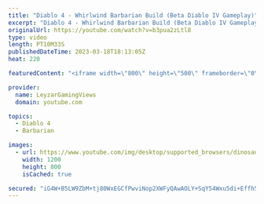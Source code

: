 ```yaml
---
title: "Diablo 4 - Whirlwind Barbarian Build (Beta Diablo IV Gameplay)"
excerpt: "Diablo 4 - Whirlwind Barbarian Build (Beta Diablo IV Gameplay) Quick Look at the Barbarian Whirlwind Build Guide in the first ..."
originalUrl: https://youtube.com/watch?v=b3pua2zLtl8
type: video
length: PT10M33S
publishedDateTime: 2023-03-18T18:13:05Z
heat: 220

featuredContent: "<iframe width=\"800\" height=\"500\" frameborder=\"0\" src=\"https://www.youtube.com/embed/b3pua2zLtl8\" allow=\"accelerometer; autoplay; encrypted-media; gyroscope; picture-in-picture\" allowfullscreen></iframe>"

provider:
  name: LeyzarGamingViews
  domain: youtube.com

topics:
  - Diablo 4
  - Barbarian

images:
  - url: https://www.youtube.com/img/desktop/supported_browsers/dinosaur.png
    width: 1200
    height: 800
    isCached: true

secured: "iG4W+B5LW9ZbM+tj80WxEGCfPwviNop2XWFyQAwAOLY+SqY54Wxu5di+Effh5grOyZ2fmqJ1Go1kqAKalQ/gB+QntdWAoZQRgX6tAf7oOe4fDlIhGrmeh580FlDnfcuqW7VthxmwOFVAfd1r3iJvCA1XL2pgpg5mU72u5Ws5+hOpep+w+C2sahvGQFPb9Bbrj0iBoeeXpGyMU4xX2Rz98i9DTgqGeYs9sLpxWiHl5Kp5JY9+3cv+8YfKuLLuPvR00JPI55rpwvGX88MA1yoiUCcpagm1yfKf7B8OaZ4DHazBymyjjFjxrC7EU1FipRCPn6ecNsz8Zy/JHHT14IEgr5XJHPpdvvDzbZBIV92I46OCmAIrco/5I+hX1EFLrdfKGz9dHC3lNmtrDWgfRQk63A==;KFJ2JgaG5+xHgXm2BNQUJA=="
---
```


